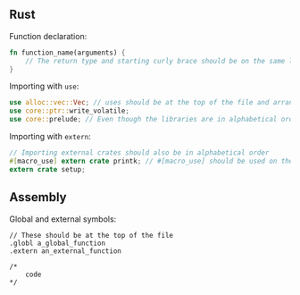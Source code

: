 ## Rust

Function declaration:
```rust
fn function_name(arguments) {
    // The return type and starting curly brace should be on the same line as the function name
}
```

Importing with ``use``:
```rust
use alloc::vec::Vec; // uses should be at the top of the file and arranged in alphabetical order
use core::ptr::write_volatile;
use core::prelude; // Even though the libraries are in alphabetical order the modules aren't, this should be the second use
```

Importing with ``extern``:
```rust
// Importing external crates should also be in alphabetical order
#[macro_use] extern crate printk; // #[macro_use] should be used on the same line so it's easier to read
extern crate setup;
```

## Assembly

Global and external symbols:
```assembly
// These should be at the top of the file
.globl a_global_function
.extern an_external_function

/*
    code
*/

```
